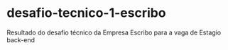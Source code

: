 # desafio-tecnico-1-escribo
Resultado do desafio técnico da Empresa Escribo para a vaga de Estagio back-end

